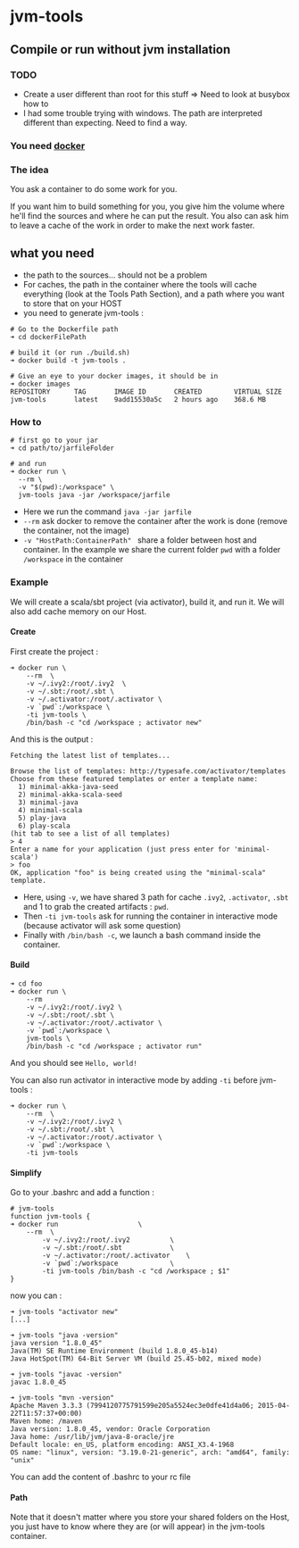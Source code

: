 # jvm-tools

## Compile or run without jvm installation

### TODO
- Create a user different than root for this stuff => Need to look at busybox how to
- I had some trouble trying with windows. The path are interpreted different than expecting. Need to find a way.

### You need [docker](https://github.com/tdeheurles/docs/tree/master/docker)

### The idea
You ask a container to do some work for you.

If you want him to build something for you, you give him the volume where he'll find the sources and where he can put the result. You also can ask him to leave a cache of the work in order to make the next work faster.


## what you need
- the path to the sources... should not be a problem
- For caches, the path in the container where the tools will cache everything (look at the Tools Path Section), and a path where you want to store that on your HOST
- you need to generate jvm-tools :
```
# Go to the Dockerfile path
➜ cd dockerFilePath

# build it (or run ./build.sh)
➜ docker build -t jvm-tools .

# Give an eye to your docker images, it should be in
➜ docker images
REPOSITORY      TAG       IMAGE ID       CREATED        VIRTUAL SIZE
jvm-tools       latest    9add15530a5c   2 hours ago    368.6 MB

```

### How to
```
# first go to your jar
➜ cd path/to/jarfileFolder

# and run
➜ docker run \
  --rm \
  -v "$(pwd):/workspace" \
  jvm-tools java -jar /workspace/jarfile
```
- Here we run the command `java -jar jarfile`
- `--rm` ask docker to remove the container after the work is done (remove the container, not the image)
- `-v "HostPath:ContainerPath" ` share a folder between host and container. In the example we share the current folder `pwd` with a folder `/workspace` in the container

### Example
We will create a scala/sbt project (via activator), build it, and run it. We will also add cache memory on our Host.

#### Create
First create the project :
```
➜ docker run \
    --rm  \
    -v ~/.ivy2:/root/.ivy2  \
    -v ~/.sbt:/root/.sbt \
    -v ~/.activator:/root/.activator \
    -v `pwd`:/workspace \
    -ti jvm-tools \
    /bin/bash -c "cd /workspace ; activator new"
```

And this is the output :
```
Fetching the latest list of templates...

Browse the list of templates: http://typesafe.com/activator/templates
Choose from these featured templates or enter a template name:
  1) minimal-akka-java-seed
  2) minimal-akka-scala-seed
  3) minimal-java
  4) minimal-scala
  5) play-java
  6) play-scala
(hit tab to see a list of all templates)
> 4
Enter a name for your application (just press enter for 'minimal-scala')
> foo
OK, application "foo" is being created using the "minimal-scala" template.
```

- Here, using `-v`, we have shared 3 path for cache `.ivy2`, `.activator`, `.sbt` and 1 to grab the created artifacts : `pwd`.
- Then `-ti jvm-tools` ask for running the container in interactive mode (because activator will ask some question)
- Finally with `/bin/bash -c`, we launch a bash command inside the container.

#### Build
```
➜ cd foo
➜ docker run \
    --rm
    -v ~/.ivy2:/root/.ivy2 \
    -v ~/.sbt:/root/.sbt \
    -v ~/.activator:/root/.activator \
    -v `pwd`:/workspace \
    jvm-tools \
    /bin/bash -c "cd /workspace ; activator run"
```

And you should see `Hello, world!`

You can also run activator in interactive mode by adding `-ti` before jvm-tools :
```
➜ docker run \
    --rm  \
    -v ~/.ivy2:/root/.ivy2 \
    -v ~/.sbt:/root/.sbt \
    -v ~/.activator:/root/.activator \
    -v `pwd`:/workspace \
    -ti jvm-tools
```

#### Simplify
Go to your .bashrc and add a function :
```
# jvm-tools
function jvm-tools {
➜ docker run 					\
    --rm  \
		-v ~/.ivy2:/root/.ivy2 			\
		-v ~/.sbt:/root/.sbt 			\
		-v ~/.activator:/root/.activator 	\
		-v `pwd`:/workspace 			\
		-ti jvm-tools /bin/bash -c "cd /workspace ; $1"
}
```

now you can :
```
➜ jvm-tools "activator new"
[...]

➜ jvm-tools "java -version"
java version "1.8.0_45"
Java(TM) SE Runtime Environment (build 1.8.0_45-b14)
Java HotSpot(TM) 64-Bit Server VM (build 25.45-b02, mixed mode)

➜ jvm-tools "javac -version"
javac 1.8.0_45

➜ jvm-tools "mvn -version"
Apache Maven 3.3.3 (7994120775791599e205a5524ec3e0dfe41d4a06; 2015-04-22T11:57:37+00:00)
Maven home: /maven
Java version: 1.8.0_45, vendor: Oracle Corporation
Java home: /usr/lib/jvm/java-8-oracle/jre
Default locale: en_US, platform encoding: ANSI_X3.4-1968
OS name: "linux", version: "3.19.0-21-generic", arch: "amd64", family: "unix"
```

You can add the content of .bashrc to your rc file

#### Path
Note that it doesn't matter where you store your shared folders on the Host, you just have to know where they are (or will appear) in the jvm-tools container.
